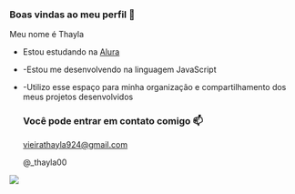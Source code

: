 ### Boas vindas ao meu perfil 🖤

Meu nome é Thayla

- Estou estudando na [Alura](https://www.alura.com.br)
- -Estou me desenvolvendo na linguagem JavaScript
- -Utilizo esse espaço para minha organização e compartilhamento dos meus projetos desenvolvidos

  ### Você pode entrar em contato comigo 📫

  vieirathayla924@gmail.com
  
  @_thayla00

![]( https://media.tenor.com/UXHkWw_DvGgAAAAi/aqua-revolution-aquarevolution.gif)
